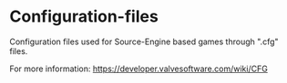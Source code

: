 # Configuration-files
Configuration files used for Source-Engine based games through ".cfg" files.

For more information: https://developer.valvesoftware.com/wiki/CFG
